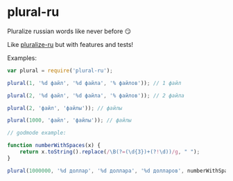 # plural-ru

Pluralize russian words like never before 😏

Like [pluralize-ru](https://github.com/kulakowka/pluralize-ru) but with features and tests!

Examples:

```js
var plural = require('plural-ru');

plural(1, '%d файл', '%d файла', '% файлов')); // 1 файл

plural(2, '%d файл', '%d файла', '% файлов')); // 2 файла

plural(2, 'файл', 'файлы')); // файлы

plural(1000, 'файл', 'файлы')); // файлы

// godmode example:

function numberWithSpaces(x) {
    return x.toString().replace(/\B(?=(\d{3})+(?!\d))/g, " ");
}

plural(1000000, '%d доллар', '%d доллара', '%d долларов', numberWithSpaces); // 1 000 000 долларов
```
